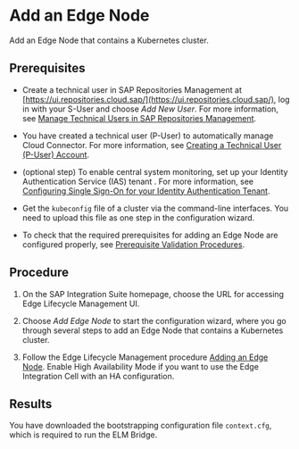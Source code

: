 <!-- loiod96772ff6f7644df870ebbfb861e75fd -->

# Add an Edge Node

Add an Edge Node that contains a Kubernetes cluster.



<a name="loiod96772ff6f7644df870ebbfb861e75fd__prereq_nbs_lth_vlb"/>

## Prerequisites

-   Create a technical user in SAP Repositories Management at [https://ui.repositories.cloud.sap/](https://ui.repositories.cloud.sap/), log in with your S-User and choose *Add New User*. For more information, see [Manage Technical Users in SAP Repositories Management](https://help.sap.com/docs/RBSC/0a64be17478d4f5ba45d14ab62b0d74c/7e83dfc309834942b441fc2106c5b7f5.html).

-   You have created a technical user \(P-User\) to automatically manage Cloud Connector. For more information, see [Creating a Technical User \(P-User\) Account](https://help.sap.com/docs/EDGE_LIFECYCLE_MANAGEMENT/9d5719aae5aa4d479083253ba79c23f9/edcd1a455afb4cb0b6b1b3d148256468.html).

-   \(optional step\) To enable central system monitoring, set up your Identity Authentication Service \(IAS\) tenant . For more information, see [Configuring Single Sign-On for your Identity Authentication Tenant](https://help.sap.com/docs/EDGE_LIFECYCLE_MANAGEMENT/9d5719aae5aa4d479083253ba79c23f9/2c4e91eb250a45819086b6c2a956f72f.html).

-   Get the `kubeconfig` file of a cluster via the command-line interfaces. You need to upload this file as one step in the configuration wizard.

-   To check that the required prerequisites for adding an Edge Node are configured properly, see [Prerequisite Validation Procedures](https://help.sap.com/docs/EDGE_LIFECYCLE_MANAGEMENT/9d5719aae5aa4d479083253ba79c23f9/b71d5ab83a454ff9a5ed95c1ee8408e2.html).




## Procedure

1.  On the SAP Integration Suite homepage, choose the URL for accessing Edge Lifecycle Management UI.

2.  Choose *Add Edge Node* to start the configuration wizard, where you go through several steps to add an Edge Node that contains a Kubernetes cluster.

3.  Follow the Edge Lifecycle Management procedure [Adding an Edge Node](https://help.sap.com/docs/EDGE_LIFECYCLE_MANAGEMENT/9d5719aae5aa4d479083253ba79c23f9/0a222b9c99d94f56abdcfe27f5be0afa.html). Enable High Availability Mode if you want to use the Edge Integration Cell with an HA configuration.




<a name="loiod96772ff6f7644df870ebbfb861e75fd__result_oys_hz4_fvb"/>

## Results

You have downloaded the bootstrapping configuration file `context.cfg`, which is required to run the ELM Bridge.

